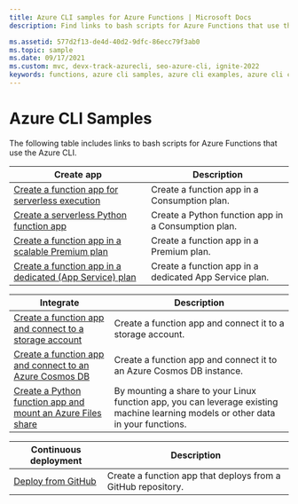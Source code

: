 ```yaml
---
title: Azure CLI samples for Azure Functions | Microsoft Docs
description: Find links to bash scripts for Azure Functions that use the Azure CLI. Learn how to create a function app that allows integration and deployment.

ms.assetid: 577d2f13-de4d-40d2-9dfc-86ecc79f3ab0
ms.topic: sample
ms.date: 09/17/2021
ms.custom: mvc, devx-track-azurecli, seo-azure-cli, ignite-2022
keywords: functions, azure cli samples, azure cli examples, azure cli code samples
---
```


# Azure CLI Samples

The following table includes links to bash scripts for Azure Functions that use the Azure CLI.

<a id="create"></a>

| Create app | Description |
|---|---|
| [Create a function app for serverless execution](scripts/functions-cli-create-serverless.md) | Create a function app in a Consumption plan.  |
| [Create a serverless Python function app](scripts/functions-cli-create-serverless-python.md) | Create a Python function app in a Consumption plan. |
| [Create a function app in a scalable Premium plan](scripts/functions-cli-create-premium-plan.md) | Create a function app in a Premium plan. |
| [Create a function app in a dedicated (App Service) plan](scripts/functions-cli-create-app-service-plan.md) | Create a function app in a dedicated App Service plan. |

| Integrate | Description|
|---|---|
| [Create a function app and connect to a storage account](scripts/functions-cli-create-function-app-connect-to-storage-account.md) | Create a function app and connect it to a storage account. |
| [Create a function app and connect to an Azure Cosmos DB](scripts/functions-cli-create-function-app-connect-to-cosmos-db.md) | Create a function app and connect it to an Azure Cosmos DB instance. |
| [Create a Python function app and mount an Azure Files share](scripts/functions-cli-mount-files-storage-linux.md) | By mounting a share to your Linux function app, you can leverage existing machine learning models or other data in your functions. |

| Continuous deployment | Description|
|---|---|
| [Deploy from GitHub](scripts/functions-cli-create-function-app-github-continuous.md) | Create a function app that deploys from a GitHub repository.  |
